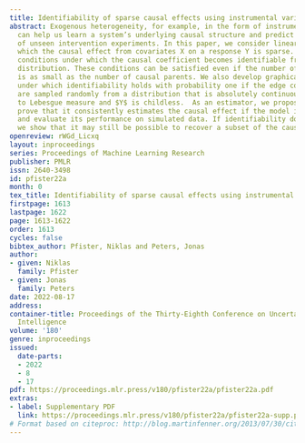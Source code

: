 ```yaml
---
title: Identifiability of sparse causal effects using instrumental variables
abstract: Exogenous heterogeneity, for example, in the form of instrumental variables
  can help us learn a system’s underlying causal structure and predict the outcome
  of unseen intervention experiments. In this paper, we consider linear models in
  which the causal effect from covariates X on a response Y is sparse. We provide
  conditions under which the causal coefficient becomes identifiable from the observed
  distribution. These conditions can be satisfied even if the number of instruments
  is as small as the number of causal parents. We also develop graphical criteria
  under which identifiability holds with probability one if the edge coefficients
  are sampled randomly from a distribution that is absolutely continuous with respect
  to Lebesgue measure and $Y$ is childless.  As an estimator, we propose spaceIV and
  prove that it consistently estimates the causal effect if the model is identifiable
  and evaluate its performance on simulated data. If identifiability does not hold,
  we show that it may still be possible to recover a subset of the causal parents.
openreview: rWGd_Licxq
layout: inproceedings
series: Proceedings of Machine Learning Research
publisher: PMLR
issn: 2640-3498
id: pfister22a
month: 0
tex_title: Identifiability of sparse causal effects using instrumental variables
firstpage: 1613
lastpage: 1622
page: 1613-1622
order: 1613
cycles: false
bibtex_author: Pfister, Niklas and Peters, Jonas
author:
- given: Niklas
  family: Pfister
- given: Jonas
  family: Peters
date: 2022-08-17
address:
container-title: Proceedings of the Thirty-Eighth Conference on Uncertainty in Artificial
  Intelligence
volume: '180'
genre: inproceedings
issued:
  date-parts:
  - 2022
  - 8
  - 17
pdf: https://proceedings.mlr.press/v180/pfister22a/pfister22a.pdf
extras:
- label: Supplementary PDF
  link: https://proceedings.mlr.press/v180/pfister22a/pfister22a-supp.pdf
# Format based on citeproc: http://blog.martinfenner.org/2013/07/30/citeproc-yaml-for-bibliographies/
---
```

